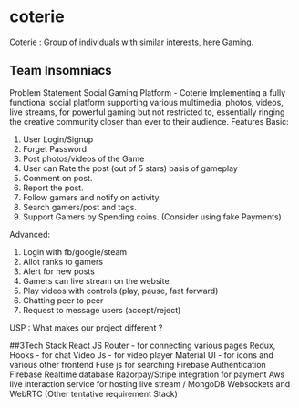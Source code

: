 # coterie
Coterie : Group of individuals with similar interests, here Gaming.
## Team Insomniacs


Problem Statement
Social Gaming Platform - Coterie
Implementing a fully functional social platform supporting various multimedia, photos, videos, live streams, for powerful gaming but not restricted to, essentially ringing the creative community closer than ever to their audience.
Features
Basic:
1. User Login/Signup
2. Forget Password
3. Post photos/videos of the Game
4. User can Rate the post (out of 5 stars) basis of gameplay
5. Comment on post.
6. Report the post.
7. Follow gamers and notify on activity.
8. Search gamers/post and tags.
9. Support Gamers by Spending coins. (Consider using fake Payments) 

Advanced:
1. Login with fb/google/steam
2. Allot ranks to gamers
3. Alert for new posts 
4. Gamers can live stream on the website
5. Play videos with controls (play, pause, fast forward)
6. Chatting peer to peer
7. Request to message users (accept/reject)

USP :  What makes our project different ?

##3Tech Stack
React JS
Router - for connecting various pages
Redux, Hooks - for chat
Video Js - for video player
Material UI - for icons and various other frontend
Fuse js for searching
Firebase Authentication 
Firebase Realtime database 
Razorpay/Stripe integration for payment
Aws live interaction service for hosting live stream / MongoDB
Websockets and WebRTC
(Other tentative requirement Stack)

